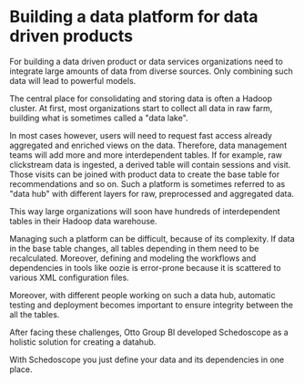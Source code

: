 # Building a data platform for data driven products

For building a data driven product or data services organizations need to integrate large amounts of
data from diverse sources. Only combining such data will lead to powerful models.

The central place for consolidating and storing data is often a Hadoop cluster. At first, most organizations
start to collect all data in raw farm, building what is sometimes called a "data lake". 

In most cases however, users will need to request fast access already aggregated and enriched views on the data. Therefore, data management teams will add more and more interdependent tables. If for example, raw clickstream data is ingested, a derived table will contain sessions and visit. Those visits can be joined with product data to create the base table for recommendations and so on. Such a platform is sometimes referred to as "data hub" with different layers for raw, preprocessed and aggregated data.

This way large organizations will soon have hundreds of interdependent tables in their Hadoop data warehouse.

Managing such a platform can be difficult, because of its complexity. If data in the base table changes, all tables depending in them need to be recalculated. Moreover, defining and modeling the workflows and dependencies in tools like oozie is error-prone because it is scattered to various XML configuration files.

Moreover, with different people working on such a data hub, automatic testing and deployment becomes important to ensure integrity between the all the tables.

After facing these challenges, Otto Group BI developed Schedoscope as a holistic solution for creating a datahub.

With Schedoscope you just define your data and its dependencies in one place. 
